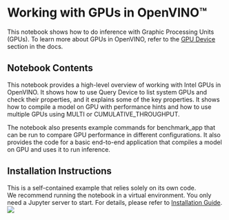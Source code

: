 # Working with GPUs in OpenVINO™

This notebook shows how to do inference with Graphic Processing Units (GPUs). To learn more about GPUs in OpenVINO, refer to the [GPU Device](https://docs.openvino.ai/2024/openvino-workflow/running-inference/inference-devices-and-modes/gpu-device.html) section in the docs.

## Notebook Contents

This notebook provides a high-level overview of working with Intel GPUs in OpenVINO. It shows how to use Query Device to list system GPUs and check their properties, and it explains some of the key properties. It shows how to compile a model on GPU with performance hints and how to use multiple GPUs using MULTI or CUMULATIVE_THROUGHPUT.

The notebook also presents example commands for benchmark_app that can be run to compare GPU performance in different configurations. It also provides the code for a basic end-to-end application that compiles a model on GPU and uses it to run inference.

## Installation Instructions

This is a self-contained example that relies solely on its own code.</br>
We recommend running the notebook in a virtual environment. You only need a Jupyter server to start.
For details, please refer to [Installation Guide](../../README.md).
<img referrerpolicy="no-referrer-when-downgrade" src="https://static.scarf.sh/a.png?x-pxid=5b5a4db0-7875-4bfb-bdbd-01698b5b1a77&file=notebooks/gpu-device/README.md" />
